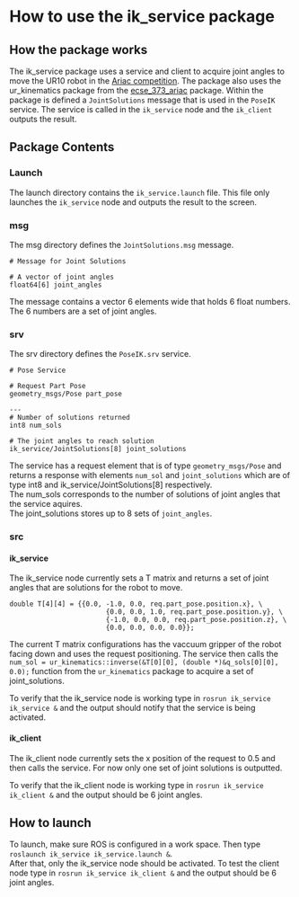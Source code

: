 # How to use the ik_service package

## How the package works
The ik_service package uses a service and client to acquire joint angles to move the UR10 robot in the [Ariac competition](https://bitbucket.org/osrf/ariac/wiki/2019/documentation).
The package also uses the ur_kinematics package from the [ecse_373_ariac](https://github.com/cwru-eecs-373/ecse_373_ariac/tree/noetic-devel/ur_kinematics) package.
Within the package is defined a `JointSolutions` message that is used in the `PoseIK` service. The service is called in the `ik_service` node and the `ik_client` outputs the result.

## Package Contents

### Launch
The launch directory contains the `ik_service.launch` file. This file only launches the `ik_service` node and outputs the result to the screen.

### msg
The msg directory defines the `JointSolutions.msg` message. <br>
```
# Message for Joint Solutions

# A vector of joint angles
float64[6] joint_angles
```
The message contains a vector 6 elements wide that holds 6 float numbers. The 6 numbers are a set of joint angles.

### srv
The srv directory defines the `PoseIK.srv` service. <br>
```
# Pose Service

# Request Part Pose
geometry_msgs/Pose part_pose

---
# Number of solutions returned
int8 num_sols

# The joint angles to reach solution
ik_service/JointSolutions[8] joint_solutions
```
The service has a request element that is of type `geometry_msgs/Pose` and returns a response with elements `num_sol` and `joint_solutions` 
which are of type int8 and ik_service/JointSolutions[8] respectively. <br>
The num_sols corresponds to the number of solutions of joint angles that the service aquires.<br>
The joint_solutions stores up to 8 sets of `joint_angles`.

### src

#### ik_service
The ik_service node currently sets a T matrix and returns a set of joint angles that are solutions for the robot to move.

```
double T[4][4] = {{0.0, -1.0, 0.0, req.part_pose.position.x}, \
                        {0.0, 0.0, 1.0, req.part_pose.position.y}, \
                        {-1.0, 0.0, 0.0, req.part_pose.position.z}, \
                        {0.0, 0.0, 0.0, 0.0}};
```
The current T matrix configurations has the vaccuum gripper of the robot facing down and uses the request positioning.
The service then calls the `num_sol = ur_kinematics::inverse(&T[0][0], (double *)&q_sols[0][0], 0.0);` function from the `ur_kinematics` package to acquire a set of joint_solutions.

To verify that the ik_service node is working type in `rosrun ik_service ik_service &` and the output should notify that the service is being activated.

#### ik_client
The ik_client node currently sets the x position of the request to 0.5 and then calls the service. 
For now only one set of joint solutions is outputted.<br>

To verify that the ik_client node is working type in `rosrun ik_service ik_client &` and the output should be 6 joint angles.

## How to launch
To launch, make sure ROS is configured in a work space. Then type `roslaunch ik_service ik_service.launch &`. <br>
After that, only the ik_service node should be activated. To test the client node type in `rosrun ik_service ik_client &` and the output should be 6 joint angles.


